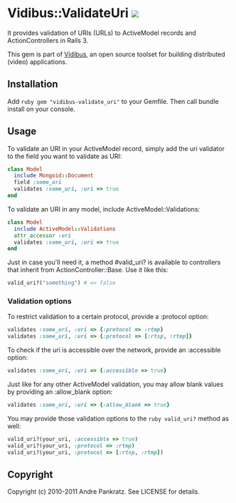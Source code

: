 # Vidibus::ValidateUri [![](http://travis-ci.org/vidibus/vidibus-validate_uri.png)](http://travis-ci.org/vidibus/vidibus-validate_uri)

It provides validation of URIs (URLs) to ActiveModel records and ActionControllers in Rails 3.

This gem is part of [Vidibus](http://vidibus.org), an open source toolset for building distributed (video) applications.

## Installation

Add `ruby gem "vidibus-validate_uri"` to your Gemfile. Then call bundle install on your console.


## Usage

To validate an URI in your ActiveModel record, simply add the uri validator to the field you want to validate as URI:

```ruby
class Model
  include Mongoid::Document
  field :some_uri
  validates :some_uri, :uri => true
end
```

To validate an URI in any model, include ActiveModel::Validations:

```ruby
class Model
  include ActiveModel::Validations
  attr_accessor :uri
  validates :some_uri, :uri => true
end
```

Just in case you'll need it, a method #valid_uri? is available to controllers that inherit from ActionController::Base. Use it like this:

```ruby
valid_uri?("something") # => false
```

### Validation options

To restrict validation to a certain protocol, provide a :protocol option:

```ruby
validates :some_uri, :uri => {:protocol => :rtmp}
validates :some_uri, :uri => {:protocol => [:rtsp, :rtmp]}
```

To check if the uri is accessible over the network, provide an :accessible option:

```ruby
validates :some_uri, :uri => {:accessible => true}
```

Just like for any other ActiveModel validation, you may allow blank values by providing an :allow_blank option:

```ruby
validates :some_uri, :uri => {:allow_blank => true}
```

You may provide those validation options to the `ruby valid_uri?` method as well:

```ruby
valid_uri?(your_uri, :accessible => true)
valid_uri?(your_uri, :protocol => :rtmp)
valid_uri?(your_uri, :protocol => [:rtsp, :rtmp])
```

## Copyright

Copyright (c) 2010-2011 Andre Pankratz. See LICENSE for details.
